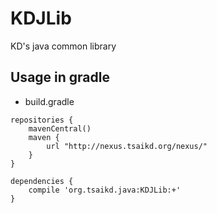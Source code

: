 KDJLib
======

KD's java common library

## Usage in gradle

* build.gradle
```
repositories {
	mavenCentral()
	maven {
		url "http://nexus.tsaikd.org/nexus/"
	}
}

dependencies {
	compile 'org.tsaikd.java:KDJLib:+'
}
```

